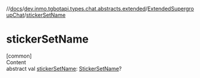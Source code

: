 //[docs](../../../index.md)/[dev.inmo.tgbotapi.types.chat.abstracts.extended](../index.md)/[ExtendedSupergroupChat](index.md)/[stickerSetName](sticker-set-name.md)



# stickerSetName  
[common]  
Content  
abstract val [stickerSetName](sticker-set-name.md): [StickerSetName](../../dev.inmo.tgbotapi.types/index.md#%5Bdev.inmo.tgbotapi.types%2FStickerSetName%2F%2F%2FPointingToDeclaration%2F%5D%2FClasslikes%2F625018081)?  



